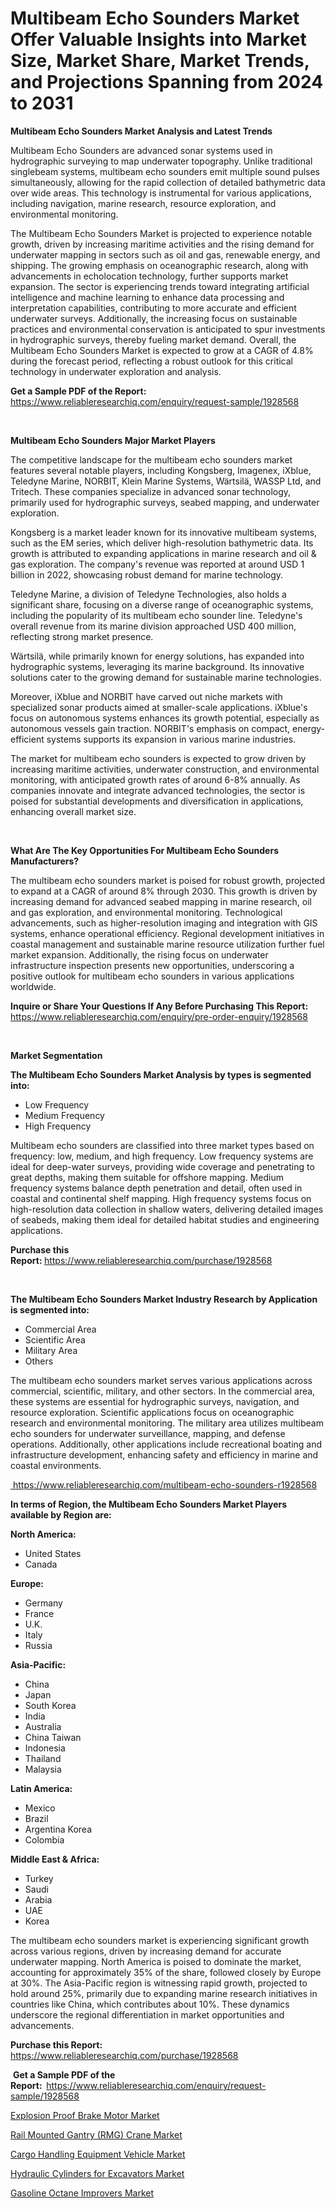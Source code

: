 <p><h1>Multibeam Echo Sounders Market Offer Valuable Insights into Market Size, Market Share, Market Trends, and Projections Spanning from 2024 to 2031</h1></p><p><strong>Multibeam Echo Sounders Market Analysis and Latest Trends</strong></p>
<p><p>Multibeam Echo Sounders are advanced sonar systems used in hydrographic surveying to map underwater topography. Unlike traditional singlebeam systems, multibeam echo sounders emit multiple sound pulses simultaneously, allowing for the rapid collection of detailed bathymetric data over wide areas. This technology is instrumental for various applications, including navigation, marine research, resource exploration, and environmental monitoring.</p><p>The Multibeam Echo Sounders Market is projected to experience notable growth, driven by increasing maritime activities and the rising demand for underwater mapping in sectors such as oil and gas, renewable energy, and shipping. The growing emphasis on oceanographic research, along with advancements in echolocation technology, further supports market expansion. The sector is experiencing trends toward integrating artificial intelligence and machine learning to enhance data processing and interpretation capabilities, contributing to more accurate and efficient underwater surveys. Additionally, the increasing focus on sustainable practices and environmental conservation is anticipated to spur investments in hydrographic surveys, thereby fueling market demand. Overall, the Multibeam Echo Sounders Market is expected to grow at a CAGR of 4.8% during the forecast period, reflecting a robust outlook for this critical technology in underwater exploration and analysis.</p></p>
<p><strong>Get a Sample PDF of the Report:&nbsp;</strong> <a href="https://www.reliableresearchiq.com/enquiry/request-sample/1928568?utm_campaign=1094&utm_medium=2&utm_source=Github&utm_content=ia&utm_term=25102024&utm_id=multibeam-echo-sounders">https://www.reliableresearchiq.com/enquiry/request-sample/1928568</a></p>
<p>&nbsp;</p>
<p><strong>Multibeam Echo Sounders Major Market Players</strong></p>
<p><p>The competitive landscape for the multibeam echo sounders market features several notable players, including Kongsberg, Imagenex, iXblue, Teledyne Marine, NORBIT, Klein Marine Systems, Wärtsilä, WASSP Ltd, and Tritech. These companies specialize in advanced sonar technology, primarily used for hydrographic surveys, seabed mapping, and underwater exploration.</p><p>Kongsberg is a market leader known for its innovative multibeam systems, such as the EM series, which deliver high-resolution bathymetric data. Its growth is attributed to expanding applications in marine research and oil & gas exploration. The company's revenue was reported at around USD 1 billion in 2022, showcasing robust demand for marine technology.</p><p>Teledyne Marine, a division of Teledyne Technologies, also holds a significant share, focusing on a diverse range of oceanographic systems, including the popularity of its multibeam echo sounder line. Teledyne's overall revenue from its marine division approached USD 400 million, reflecting strong market presence.</p><p>Wärtsilä, while primarily known for energy solutions, has expanded into hydrographic systems, leveraging its marine background. Its innovative solutions cater to the growing demand for sustainable marine technologies.</p><p>Moreover, iXblue and NORBIT have carved out niche markets with specialized sonar products aimed at smaller-scale applications. iXblue's focus on autonomous systems enhances its growth potential, especially as autonomous vessels gain traction. NORBIT's emphasis on compact, energy-efficient systems supports its expansion in various marine industries.</p><p>The market for multibeam echo sounders is expected to grow driven by increasing maritime activities, underwater construction, and environmental monitoring, with anticipated growth rates of around 6-8% annually. As companies innovate and integrate advanced technologies, the sector is poised for substantial developments and diversification in applications, enhancing overall market size.</p></p>
<p>&nbsp;</p>
<p><strong>What Are The Key Opportunities For Multibeam Echo Sounders Manufacturers?</strong></p>
<p><p>The multibeam echo sounders market is poised for robust growth, projected to expand at a CAGR of around 8% through 2030. This growth is driven by increasing demand for advanced seabed mapping in marine research, oil and gas exploration, and environmental monitoring. Technological advancements, such as higher-resolution imaging and integration with GIS systems, enhance operational efficiency. Regional development initiatives in coastal management and sustainable marine resource utilization further fuel market expansion. Additionally, the rising focus on underwater infrastructure inspection presents new opportunities, underscoring a positive outlook for multibeam echo sounders in various applications worldwide.</p></p>
<p><strong>Inquire or Share Your Questions If Any Before Purchasing This Report:</strong> <a href="https://www.reliableresearchiq.com/enquiry/pre-order-enquiry/1928568?utm_campaign=1094&utm_medium=2&utm_source=Github&utm_content=ia&utm_term=25102024&utm_id=multibeam-echo-sounders">https://www.reliableresearchiq.com/enquiry/pre-order-enquiry/1928568</a></p>
<p>&nbsp;</p>
<p><strong>Market Segmentation</strong></p>
<p><strong>The Multibeam Echo Sounders Market Analysis by types is segmented into:</strong></p>
<p><ul><li>Low Frequency</li><li>Medium Frequency</li><li>High Frequency</li></ul></p>
<p><p>Multibeam echo sounders are classified into three market types based on frequency: low, medium, and high frequency. Low frequency systems are ideal for deep-water surveys, providing wide coverage and penetrating to great depths, making them suitable for offshore mapping. Medium frequency systems balance depth penetration and detail, often used in coastal and continental shelf mapping. High frequency systems focus on high-resolution data collection in shallow waters, delivering detailed images of seabeds, making them ideal for detailed habitat studies and engineering applications.</p></p>
<p><strong>Purchase this Report:&nbsp;</strong><a href="https://www.reliableresearchiq.com/purchase/1928568?utm_campaign=1094&utm_medium=2&utm_source=Github&utm_content=ia&utm_term=25102024&utm_id=multibeam-echo-sounders">https://www.reliableresearchiq.com/purchase/1928568</a></p>
<p>&nbsp;</p>
<p><strong>The Multibeam Echo Sounders Market Industry Research by Application is segmented into:</strong></p>
<p><ul><li>Commercial Area</li><li>Scientific Area</li><li>Military Area</li><li>Others</li></ul></p>
<p><p>The multibeam echo sounders market serves various applications across commercial, scientific, military, and other sectors. In the commercial area, these systems are essential for hydrographic surveys, navigation, and resource exploration. Scientific applications focus on oceanographic research and environmental monitoring. The military area utilizes multibeam echo sounders for underwater surveillance, mapping, and defense operations. Additionally, other applications include recreational boating and infrastructure development, enhancing safety and efficiency in marine and coastal environments.</p></p>
<p><a href="https://www.reliableresearchiq.com/multibeam-echo-sounders-r1928568?utm_campaign=1094&utm_medium=2&utm_source=Github&utm_content=ia&utm_term=25102024&utm_id=multibeam-echo-sounders">&nbsp;https://www.reliableresearchiq.com/multibeam-echo-sounders-r1928568</a></p>
<p><strong>In terms of Region, the Multibeam Echo Sounders Market Players available by Region are:</strong></p>
<p>
    <p> <strong> North America: </strong>
        <ul>
            <li>United States</li>
            <li>Canada</li>
        </ul>
        </p> 
    <p> <strong> Europe: </strong>
        <ul>
            <li>Germany</li>
            <li>France</li>
            <li>U.K.</li>
            <li>Italy</li>
            <li>Russia</li>
        </ul>
        </p> 
    <p> <strong> Asia-Pacific: </strong>
        <ul>
            <li>China</li>
            <li>Japan</li>
            <li>South Korea</li>
            <li>India</li>
            <li>Australia</li>
            <li>China Taiwan</li>
            <li>Indonesia</li>
            <li>Thailand</li>
            <li>Malaysia</li>
        </ul>
        </p> 
    <p> <strong> Latin America: </strong>
        <ul>
            <li>Mexico</li>
            <li>Brazil</li>
            <li>Argentina Korea</li>
            <li>Colombia</li>
        </ul>
        </p> 
    <p> <strong> Middle East & Africa: </strong>
        <ul>
            <li>Turkey</li>
            <li>Saudi</li>
            <li>Arabia</li>
            <li>UAE</li>
            <li>Korea</li>
        </ul>
    </p>
    </p>
<p><p>The multibeam echo sounders market is experiencing significant growth across various regions, driven by increasing demand for accurate underwater mapping. North America is poised to dominate the market, accounting for approximately 35% of the share, followed closely by Europe at 30%. The Asia-Pacific region is witnessing rapid growth, projected to hold around 25%, primarily due to expanding marine research initiatives in countries like China, which contributes about 10%. These dynamics underscore the regional differentiation in market opportunities and advancements.</p></p>
<p><strong>Purchase this Report: </strong><a href="https://www.reliableresearchiq.com/purchase/1928568?utm_campaign=1094&utm_medium=2&utm_source=Github&utm_content=ia&utm_term=25102024&utm_id=multibeam-echo-sounders">https://www.reliableresearchiq.com/purchase/1928568</a></p>
<p>&nbsp;<strong>Get a Sample PDF of the Report:&nbsp;&nbsp;</strong><a href="https://www.reliableresearchiq.com/enquiry/request-sample/1928568?utm_campaign=1094&utm_medium=2&utm_source=Github&utm_content=ia&utm_term=25102024&utm_id=multibeam-echo-sounders">https://www.reliableresearchiq.com/enquiry/request-sample/1928568</a></p>
<p><strong></strong></p>
<p><p><a href="https://issuu.com/reportprime-2/docs/explosion-proof-brake-motor-market-_c1fe88d04f25d7?utm_campaign=1094&utm_medium=2&utm_source=Github&utm_content=ia&utm_term=25102024&utm_id=multibeam-echo-sounders">Explosion Proof Brake Motor Market</a></p><p><a href="https://github.com/rieuydbalon3b/Market-Research-Report-List-1/blob/main/rail-mounted-gantry-rmg-crane-market.md?utm_campaign=1094&utm_medium=2&utm_source=Github&utm_content=ia&utm_term=25102024&utm_id=multibeam-echo-sounders">Rail Mounted Gantry (RMG) Crane Market</a></p><p><a href="https://github.com/kiara3n0pau/Market-Research-Report-List-1/blob/main/cargo-handling-equipment-vehicle-market.md?utm_campaign=1094&utm_medium=2&utm_source=Github&utm_content=ia&utm_term=25102024&utm_id=multibeam-echo-sounders">Cargo Handling Equipment Vehicle Market</a></p><p><a href="https://issuu.com/reportprime-2/docs/hydraulic-cylinders-for-excavators-_ed0bfbe31b429f?utm_campaign=1094&utm_medium=2&utm_source=Github&utm_content=ia&utm_term=25102024&utm_id=multibeam-echo-sounders">Hydraulic Cylinders for Excavators Market</a></p><p><a href="https://www.linkedin.com/pulse/strategic-market-insights-global-gasoline-octane-improvers-2024-fjgwc?utm_campaign=1094&utm_medium=2&utm_source=Github&utm_content=ia&utm_term=25102024&utm_id=multibeam-echo-sounders">Gasoline Octane Improvers Market</a></p></p>